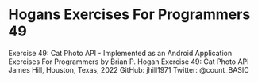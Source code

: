 # Hogans Exercises For Programmers 49
Exercise 49: Cat Photo API - Implemented as an Android Application
Exercises For Programmers by Brian P. Hogan
Exercise 49: Cat Photo API
James Hill, Houston, Texas, 2022
GitHub: jhill1971 Twitter: @count_BASIC
